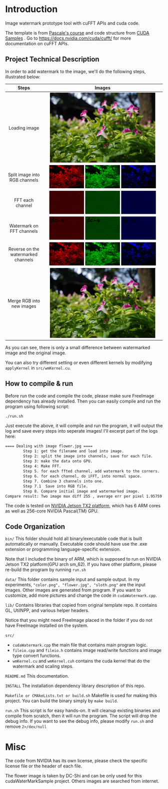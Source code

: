 # Introduction
Image watermark prototype tool with cuFFT APIs and cuda code. 

The template is from [Pascale's course](https://github.com/PascaleCourseraCourses/CUDAatScaleForTheEnterpriseCourseProjectTemplate) and code structure from [CUDA Samples](https://github.com/nvidia/cuda-samples)
. Go to https://docs.nvidia.com/cuda/cufft/ for more documentation on cuFFT APIs.

## Project Technical Description

In order to add watermark to the image, we'll do the following steps, illustrated below:


| Steps             |  Images |
:-------------------------:|:-------------------------:
Loading image |  <img src="./data/flower.jpg"  width="91%">
Split image into RGB channels |  <img src="./data/flower_r.jpg"  width="30%"> <img src="./data/flower_g.jpg"  width="30%"> <img src="./data/flower_b.jpg"  width="30%">
FFT each channel |  <img src="./data/flower_fft_r.jpg"  width="30%"> <img src="./data/flower_fft_g.jpg"  width="30%"> <img src="./data/flower_fft_b.jpg"  width="30%">
Watermark on FFT channels |  <img src="./data/flower_wmfft_r.jpg"  width="30%"> <img src="./data/flower_wmfft_g.jpg"  width="30%"> <img src="./data/flower_wmfft_b.jpg"  width="30%">
Reverse on the watermarked channels |  <img src="./data/flower_wm_ifft_r.jpg"  width="30%"> <img src="./data/flower_wm_ifft_g.jpg"  width="30%"> <img src="./data/flower_wm_ifft_b.jpg"  width="30%">
Merge RGB into new images |  <img src="./data/flower.jpg.reconstructed.png"  width="91%">


As you can see, there is only a small difference between watermarked image and the original image.

You can also try different setting or even different kernels by modifying `applyKernel` in `src/wmKernel.cu`.


## How to compile & run
Before run the code and compile the code, please make sure FreeImage dependency has already installed. Then you can easily compile and run the program using following script:

```
./run.sh
```
Just execute the above, it will compile and run the program, it will output the log and save every steps into seperate images! I'll excerpt part of the logs here:

``` Text
==== Dealing with image flower.jpg ====
        Step 1: get the filename and load into image.
        Step 2: split the image into channels, save for each file.
        Step 3: make the data onto GPU.
        Step 4: Make FFT.
        Step 5. for each ffted channel, add watermark to the corners.
        Step 6. for each channel, do iFFT, into normal space.
        Step 7. Combine 3 channels into one.
        Step 7.1  Save into RGB file.
        Step 8. Compare initial image and watermarked image.
Compare result: Two image max diff 255 , average err per pixel 1.95759
```

The code is tested on [NVIDIA Jetson TX2 platform](https://developer.nvidia.com/embedded/jetson-tx2), which has 6 ARM cores as well as 256-core NVIDIA Pascal(TM) GPU.

## Code Organization

```bin/```
This folder should hold all binary/executable code that is built automatically or manually. Executable code should have use the .exe extension or programming language-specific extension.

Note that I included the binary of ARM, which is supposed to run on NVIDIA Jetson TX2 platform(GPU arch sm_62). If you have other platform, please re-build the program by running `run.sh`

```data/```
This folder contains sample input and sample output. In my experiments, `"color.png", "flower.jpg", "sloth.png"` are the input images. Other images are generated from program. If you want to customize, add more pictures and change the code in `cudaWatermark.cpp`.

```lib/```
Contains libraries that copied from original template repo. It contains GL, UtilNPP, and various helper headers.

Notice that you might need FreeImage placed in the folder if you do not have FreeImage installed on the system.

```src/```
- `cudaWatermark.cpp` the main file that contains main program logic.
- `fileio.cpp` and `fileio.h` contains image read/write functions and image type convert functions.
- `wmKernel.cu` and `wmKernel.cuh` contains the cuda kernel that do the watermark and scaling steps.

```README.md```
This documentation.

```INSTALL```
The installation dependency library description of this repo.

```Makefile or CMAkeLists.txt or build.sh```
Makefile is used for making this project. You can build the binary simply by `make build`.

```run.sh```
This script is for easy hands-on. It will cleanup existing binaries and compile from scratch, then it will run the program. 
The script will drop the debug info. If you want to see the debug info, please modify `run.sh` and remove `2>/dev/null`


# Misc

The code from NVIDIA has its own license, please check the specific license file or the header of each file.

The flower image is taken by DC-Shi and can be only used for this cudaWaterMarkSample project. Others images are searched from internet.
